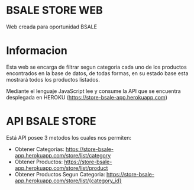 # BSALE STORE WEB
Web creada para oportunidad BSALE

# Informacion
Esta web se encarga de filtrar segun categoria cada uno de los productos encontrados en la base de datos, de todas formas, en su estado base esta mostrará todos los productos listados.

Mediante el lenguaje JavaScript lee y consume la API que se encuentra desplegada en HEROKU (https://store-bsale-app.herokuapp.com)

# API BSALE STORE
Está API posee 3 metodos los cuales nos permiten:

- Obtener Categorias: https://store-bsale-app.herokuapp.com/store/list/category
- Obtener Productos: https://store-bsale-app.herokuapp.com/store/list/product
- Obtener Productos Segun Categoria: https://store-bsale-app.herokuapp.com/store/list/{category_id}